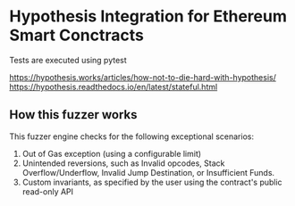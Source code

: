 # Hypothesis Integration for Ethereum Smart Conctracts
Tests are executed using pytest

https://hypothesis.works/articles/how-not-to-die-hard-with-hypothesis/
https://hypothesis.readthedocs.io/en/latest/stateful.html

## How this fuzzer works

This fuzzer engine checks for the following exceptional scenarios:
1. Out of Gas exception (using a configurable limit)
2. Unintended reversions, such as Invalid opcodes, Stack Overflow/Underflow, Invalid Jump Destination, or Insufficient Funds.
3. Custom invariants, as specified by the user using the contract's public read-only API
